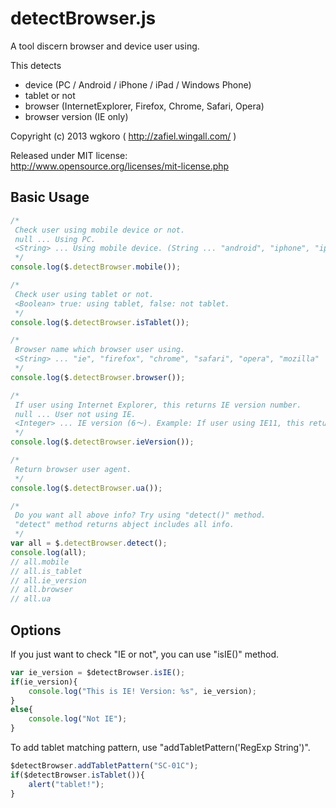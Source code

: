 detectBrowser.js
===================

A tool discern browser and device user using.  

This detects  
- device (PC / Android / iPhone / iPad / Windows Phone)
- tablet or not
- browser (InternetExplorer, Firefox, Chrome, Safari, Opera)
- browser version (IE only)

Copyright (c) 2013 wgkoro ( http://zafiel.wingall.com/ )

Released under MIT license:  
http://www.opensource.org/licenses/mit-license.php

## Basic Usage

```javascript
/*
 Check user using mobile device or not.
 null ... Using PC.
 <String> ... Using mobile device. (String ... "android", "iphone", "ipad", "windows phone")
 */
console.log($.detectBrowser.mobile());

/*
 Check user using tablet or not.
 <Boolean> true: using tablet, false: not tablet.
 */
console.log($.detectBrowser.isTablet());

/*
 Browser name which browser user using.
 <String> ... "ie", "firefox", "chrome", "safari", "opera", "mozilla"
 */
console.log($.detectBrowser.browser());

/*
 If user using Internet Explorer, this returns IE version number.
 null ... User not using IE.
 <Integer> ... IE version (6〜). Example: If user using IE11, this returns 11.
 */
console.log($.detectBrowser.ieVersion());

/*
 Return browser user agent.
 */
console.log($.detectBrowser.ua());

/*
 Do you want all above info? Try using "detect()" method.
 "detect" method returns abject includes all info.
 */
var all = $.detectBrowser.detect();
console.log(all);
// all.mobile
// all.is_tablet
// all.ie_version
// all.browser
// all.ua
```

## Options

If you just want to check "IE or not", you can use "isIE()" method.

```javascript
var ie_version = $detectBrowser.isIE();
if(ie_version){
	console.log("This is IE! Version: %s", ie_version);
}
else{
	console.log("Not IE");
}
```

To add tablet matching pattern, use "addTabletPattern('RegExp String')".

```javascript
$detectBrowser.addTabletPattern("SC-01C");
if($detectBrowser.isTablet()){
	alert("tablet!");
}
```
